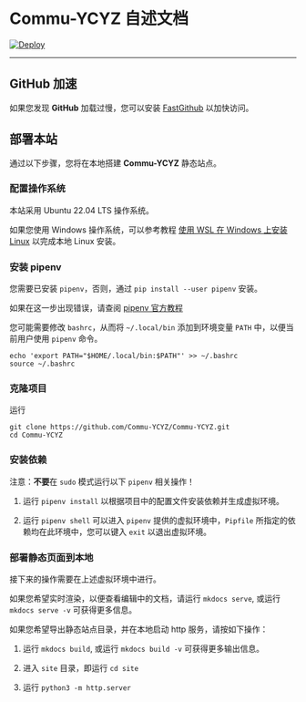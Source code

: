 # Commu-YCYZ 自述文档

[![Deploy](https://github.com/Commu-YCYZ/Commu-YCYZ/actions/workflows/deploy.yml/badge.svg?event=push)](https://github.com/Commu-YCYZ/Commu-YCYZ/actions/workflows/deploy.yml)

---

## GitHub 加速

如果您发现 **GitHub** 加载过慢，您可以安装 [FastGithub](https://github.com/dotnetcore/FastGithub) 以加快访问。

## 部署本站

通过以下步骤，您将在本地搭建 **Commu-YCYZ** 静态站点。

### 配置操作系统

本站采用 Ubuntu 22.04 LTS 操作系统。

如果您使用 Windows 操作系统，可以参考教程 [使用 WSL 在 Windows 上安装 Linux](https://learn.microsoft.com/zh-cn/windows/wsl/install) 以完成本地 Linux 安装。

### 安装 pipenv

您需要已安装 `pipenv`，否则，通过 `pip install --user pipenv` 安装。

如果在这一步出现错误，请查阅 [pipenv 官方教程](https://pipenv.pypa.io/en/latest/)

您可能需要修改 `bashrc`，从而将 `~/.local/bin` 添加到环境变量 `PATH` 中，以便当前用户使用 `pipenv` 命令。

```shell
echo 'export PATH="$HOME/.local/bin:$PATH"' >> ~/.bashrc
source ~/.bashrc
```

### 克隆项目

运行

```shell
git clone https://github.com/Commu-YCYZ/Commu-YCYZ.git
cd Commu-YCYZ
```

### 安装依赖

注意：**不要**在 `sudo` 模式运行以下 `pipenv` 相关操作！

1. 运行 `pipenv install` 以根据项目中的配置文件安装依赖并生成虚拟环境。

1. 运行 `pipenv shell` 可以进入 `pipenv` 提供的虚拟环境中，`Pipfile` 所指定的依赖均在此环境中，您可以键入 `exit` 以退出虚拟环境。

### 部署静态页面到本地

接下来的操作需要在上述虚拟环境中进行。

如果您希望实时渲染，以便查看编辑中的文档，请运行 `mkdocs serve`, 或运行 `mkdocs serve -v` 可获得更多信息。

如果您希望导出静态站点目录，并在本地启动 http 服务，请按如下操作：

1. 运行 `mkdocs build`, 或运行 `mkdocs build -v` 可获得更多输出信息。

1. 进入 `site` 目录，即运行 `cd site`

1. 运行 `python3 -m http.server`
